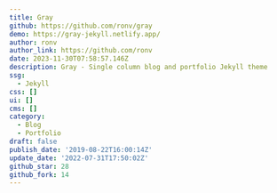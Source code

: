 ```yaml
---
title: Gray
github: https://github.com/ronv/gray
demo: https://gray-jekyll.netlify.app/
author: ronv
author_link: https://github.com/ronv
date: 2023-11-30T07:58:57.146Z
description: Gray - Single column blog and portfolio Jekyll theme
ssg:
  - Jekyll
css: []
ui: []
cms: []
category:
  - Blog
  - Portfolio
draft: false
publish_date: '2019-08-22T16:00:14Z'
update_date: '2022-07-31T17:50:02Z'
github_star: 28
github_fork: 14
---
```

